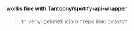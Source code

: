#### works fine with [Tantoony/spotify-api-wrapper](https://github.com/Tantoony/spotify-api-wrapper)
> tr: veriyi çekmek için bir repo linki bıraktım
